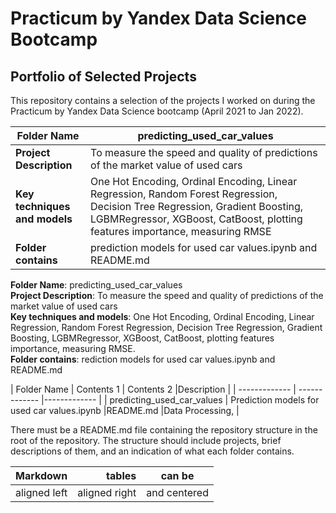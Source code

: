 # Practicum by Yandex Data Science Bootcamp
## Portfolio of Selected Projects
This repository contains a selection of the projects I worked on during the Practicum by Yandex Data Science bootcamp (April 2021 to Jan 2022).

|**Folder Name** | predicting_used_car_values|
| ------------- | ------------- |
|**Project Description**| To measure the speed and quality of predictions of the market value of used cars|
|**Key techniques and models**| One Hot Encoding, Ordinal Encoding, Linear Regression, Random Forest Regression, Decision Tree Regression, Gradient Boosting, LGBMRegressor, XGBoost, CatBoost, plotting features importance, measuring RMSE|
|**Folder contains**| prediction models for used car values.ipynb and README.md|


**Folder Name**: predicting_used_car_values\
**Project Description**: To measure the speed and quality of predictions of the market value of used cars\
**Key techniques and models**: One Hot Encoding, Ordinal Encoding, Linear Regression, Random Forest Regression, Decision Tree Regression, Gradient Boosting, LGBMRegressor, XGBoost, CatBoost, plotting features importance, measuring RMSE.\
**Folder contains**: rediction models for used car values.ipynb and README.md


| Folder Name  | Contents 1 | Contents 2 |Description |
| ------------- | ------------- |------------- |
| predicting_used_car_values  | Prediction models for used car values.ipynb  |README.md  |Data Processing,   |


There must be a README.md file containing the repository structure in the root of the repository. 
The structure should include projects, brief descriptions of them, and an indication of what each folder contains.

| Markdown              | tables                 | can be                      |
| :-------------------- | ---------------------: |:---------------------------:|
|     aligned left      |     aligned right      |      and centered           |




